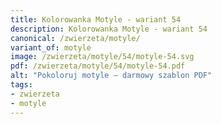```yaml
---
title: Kolorowanka Motyle - wariant 54
description: Kolorowanka Motyle - wariant 54
canonical: /zwierzeta/motyle/
variant_of: motyle
image: /zwierzeta/motyle/54/motyle-54.svg
pdf: /zwierzeta/motyle/54/motyle-54.pdf
alt: "Pokoloruj motyle – darmowy szablon PDF"
tags:
- zwierzeta
- motyle
---
```

